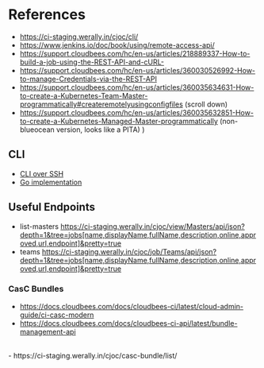 # References
- https://ci-staging.werally.in/cjoc/cli/
- https://www.jenkins.io/doc/book/using/remote-access-api/
- https://support.cloudbees.com/hc/en-us/articles/218889337-How-to-build-a-job-using-the-REST-API-and-cURL-
&nbsp;
- https://support.cloudbees.com/hc/en-us/articles/360030526992-How-to-manage-Credentials-via-the-REST-API
- https://support.cloudbees.com/hc/en-us/articles/360035634631-How-to-create-a-Kubernetes-Team-Master-programmatically#createremotelyusingconfigfiles (scroll down)
- https://support.cloudbees.com/hc/en-us/articles/360035632851-How-to-create-a-Kubernetes-Managed-Master-programmatically (non-blueocean version, looks like a PITA)
)

## CLI
* [CLI over SSH](https://www.jenkins.io/doc/book/managing/cli/)
* [Go implementation](https://github.com/jenkins-zh/jenkins-cli)

## Useful Endpoints
 - list-masters
   https://ci-staging.werally.in/cjoc/view/Masters/api/json?depth=1&tree=jobs[name,displayName,fullName,description,online,approved,url,endpoint]&pretty=true
 - teams
   https://ci-staging.werally.in/cjoc/job/Teams/api/json?depth=1&tree=jobs[name,displayName,fullName,description,online,approved,url,endpoint]&pretty=true

### CasC Bundles
 - https://docs.cloudbees.com/docs/cloudbees-ci/latest/cloud-admin-guide/ci-casc-modern
 - https://docs.cloudbees.com/docs/cloudbees-ci-api/latest/bundle-management-api
<br/>
 - https://ci-staging.werally.in/cjoc/casc-bundle/list/


<!--stackedit_data:
eyJoaXN0b3J5IjpbLTE4MjM2MzgwMzQsLTE5MDM3NzQ1NTgsLT
QzMDQ3NjcwNCwtMjA4NjM5MTYyOCwtMjA0NTUwMzM2OSwtMTMy
OTQ2MDk2OCw5NjEwMjY5NTcsMzA0MzkwMDUsNjM3NDk2ODc1LD
czMDk5ODExNl19
-->